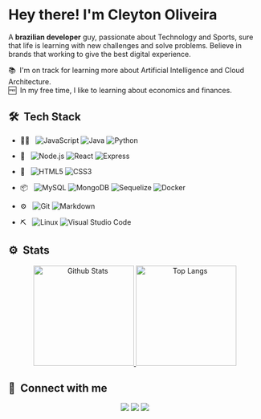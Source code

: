 # Hey there! I'm Cleyton Oliveira

A **brazilian developer** guy, passionate about Technology and Sports, sure that life is learning with new challenges and solve problems. Believe in brands that working to give the best digital experience.


📚 &nbsp;I'm on track for learning more about Artificial Intelligence and Cloud Architecture.\
🆓 &nbsp;In my free time, I like to learning about economics and finances.
<!-- 📄 &nbsp;Please have a look at my [Résumé](https://www.cleytonoliveira.com/resume.html) for more details about me. I'm open to feedback and suggestions! -->

## 🛠 &nbsp;Tech Stack

- 🧑‍💻 &nbsp;
![JavaScript](https://img.shields.io/badge/-JavaScript-333333?style=flat&logo=javascript)
![Java](https://img.shields.io/badge/-Java-333333?style=flat&logo=java&logoColor=007396)
![Python](https://img.shields.io/badge/-Python-333333?style=flat&logo=python)

- 🧠 &nbsp;
![Node.js](https://img.shields.io/badge/-Node.js-333333?style=flat&logo=node.js)
![React](https://img.shields.io/badge/-React-333333?style=flat&logo=react)
![Express](https://img.shields.io/badge/-Express-333333?style=flat&logo=express)

- 🔎 &nbsp;
![HTML5](https://img.shields.io/badge/-HTML5-333333?style=flat&logo=html5)
![CSS3](https://img.shields.io/badge/-CSS3-333333?style=flat&logo=css3&logoColor=1572B6)

- 📦 &nbsp;
![MySQL](https://img.shields.io/badge/-MySQL-333333?style=flat&logo=mysql)
![MongoDB](https://img.shields.io/badge/-MongoDB-333333?style=flat&logo=mongodb)
![Sequelize](https://img.shields.io/badge/-Sequelize-333333?style=flat&logo=sequelize)
![Docker](https://img.shields.io/badge/-Docker-333333?style=flat&logo=docker)

- ⚙️ &nbsp;
![Git](https://img.shields.io/badge/-Git-333333?style=flat&logo=git)
![Markdown](https://img.shields.io/badge/-Markdown-333333?style=flat&logo=markdown)

- ⛏️ &nbsp;
![Linux](https://img.shields.io/badge/-Linux-333333?style=flat&logo=linux)
![Visual Studio Code](https://img.shields.io/badge/-Visual%20Studio%20Code-333333?style=flat&logo=visual-studio-code&logoColor=007ACC)

## ⚙️ &nbsp;Stats

<p align="center">
  <a target="_blank" href="https://github.com/cleytonoliveira">
    <img height="200em" src="https://github-readme-stats-eight-theta.vercel.app/api?username=cleytonoliveira&show_icons=true&theme=radical&include_all_commits=true&count_private=true" alt="Github Stats">
    <img height="200em" src = "https://github-readme-stats-eight-theta.vercel.app/api/top-langs/?username=cleytonoliveira&layout=compact&langs_count=8&theme=radical" alt="Top Langs">
  </a>
</p>

## 🤝 &nbsp;Connect with me

<p align="center">
  <a href="https://www.linkedin.com/in/cleytonoliveirapro/"><img src="https://img.shields.io/badge/-Cleyton%20Oliveira-0077B5?style=flat&logo=linkedin"/></a>
  <a href="mailto:cleytonoliveirapro@gmail.com"><img src="https://img.shields.io/badge/-cleytonoliveirapro@gmail.com-D14836?style=flat&logo=gmail&logoColor=white"/></a>
  <a href="https://instagram.com/cleytonoliveirapro"><img src="https://img.shields.io/badge/-@cleytonoliveirapro-E4405F?style=flat&logo=Instagram&logoColor=white"/></a>
</p>
